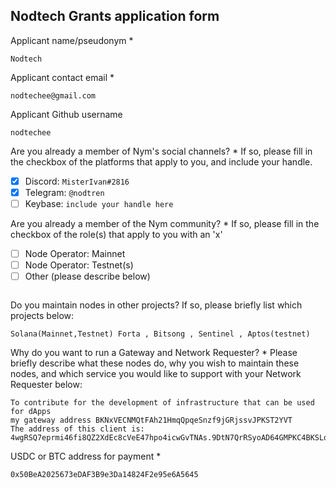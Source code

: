 Nodtech Grants application form 
------------------------------------

Applicant name/pseudonym *
```
Nodtech
```

Applicant contact email *
```
nodtechee@gmail.com
```

Applicant Github username
```
nodtechee
```

Are you already a member of Nym's social channels? * 
If so, please fill in the checkbox of the platforms that apply to you, and include your handle. 
+ [x] Discord: `MisterIvan#2816`
+ [x] Telegram: `@nodtren`
+ [ ] Keybase: `include your handle here`

Are you already a member of the Nym community? * 
If so, please fill in the checkbox of the role(s) that apply to you with an 'x' 
- [ ] Node Operator: Mainnet 
- [ ] Node Operator: Testnet(s)
- [ ] Other (please describe below)
```
```

Do you maintain nodes in other projects? 
If so, please briefly list which projects below: 
```
Solana(Mainnet,Testnet) Forta , Bitsong , Sentinel , Aptos(testnet) 
```

Why do you want to run a Gateway and Network Requester? * 
Please briefly describe what these nodes do, why you wish to maintain these nodes, and which service you would like to support with your Network Requester below: 
```
To contribute for the development of infrastructure that can be used for dApps
my gateway address BKNxVECNMQtFAh21HmqQpqeSnzf9jGRjssvJPKST2YVT
The address of this client is: 4wgRSQ7eprmi46fi8QZ2XdEc8cVeE47hpo4icwGvTNAs.9DtN7QrRSyoAD64GMPKC4BKSLqgucoHRFTB2vjwrFwGv@FYnDMQzT49ZGM23gVqpTxfih14V6wuedNXirekmt37zE
```

USDC or BTC address for payment * 
```
0x50BeA2025673eDAF3B9e3Da14824F2e95e6A5645
```
